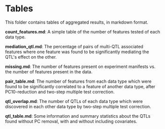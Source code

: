 Tables
======

This folder contains tables of aggregated results, in markdown format.

__count_features.md__: A simple table of the number of features tested of each
data type.

__mediation_qtl.md__: The percentage of pairs of multi-QTL associated features
where one feature was found to be significantly mediating the QTL's effect on
the other.

__missing.md__: The number of features present on experiment manifests vs. the
number of features present in the data.

__pair_table.md__: The number of features from each data type which were found
to be significantly correlated to a feature of another data type, after
PC10-reduction and two-step multiple test correction.

__qtl_overlap.md__: The number of QTLs of each data type which were
discovered in each other data type by two-step multiple test correction.

__qtl_table.md__: Some information and summary statistics about the QTLs found
without PC removal, with and without including covariates.
